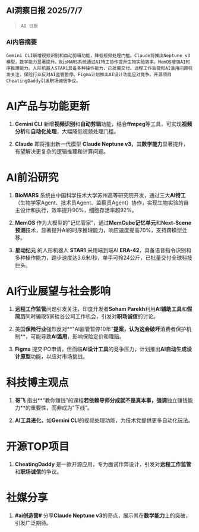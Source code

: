## AI洞察日报 2025/7/7

>  `AI 日报` 



### **AI内容摘要**

```
Gemini CLI新增视频识别和自动剪辑功能，降低视频处理门槛。Claude将推出Neptune v3模型，数学能力显著提升。BioMARS系统通过AI特工协作提升生物实验效率，MemOS增强AI时序推理能力。人形机器人STAR1具备多种操作能力，已批量交付。远程工作监管和AI滥用问题引发关注，保险行业反对AI监管暂停。Figma计划推出AI设计功能应对竞争。开源项目CheatingDaddy引发职场诚信争议。
```



# **AI产品与功能更新**

1. **Gemini CLI** 新增**视频识别**和**自动剪辑**功能，结合**ffmpeg**等工具，可实现**视频分析**和**自动化处理**，大幅降低视频处理门槛。

2. **Claude** 即将推出新一代模型 **Claude Neptune v3**，其**数学能力**显著提升，有望解决更复杂的逻辑推理和计算问题。

# **AI前沿研究**

1. **BioMARS** 系统由中国科学技术大学苏州高等研究院开发，通过三大**AI特工**（生物学家Agent、技术员Agent、监察员Agent）协作，实现生物实验的自主设计和执行，效率提升90%，细胞存活率超92%。

2. **MemOS** 作为大模型的"记忆管家”，通过**MemCube记忆单元**和**Next-Scene预测**技术，显著提升AI的时序推理能力，响应速度提高70%，支持跨模型迁移。

3. **星动纪元** 的人形机器人 **STAR1** 采用端到端AI **ERA-42**，具备语音指令识别和多种操作能力，跑步速度达3.6米/秒，单手可拎24公斤，已批量交付全球科技巨头。

# **AI行业展望与社会影响**

1. **远程工作监管**问题引发关注，印度开发者**Soham Parekh**利用**AI辅助工具**和**假简历**同时骗取5家硅谷公司工作机会，引发对**职场诚信**的讨论。

2. 美国**保险行业**强烈反对**"AI监管暂停10年”**提案，认为这会破坏**消费者保护机制**，可能导致**AI滥用**，影响保险定价和理赔。

3. **Figma** 提交IPO申请，但面临**AI设计工具**的竞争压力，计划推出**AI自动生成设计原型**功能，以应对市场挑战。

# **科技博主观点**

1. **哥飞** 指出**"教你赚钱”的课程**若依赖导师分成就不是真本事，强调**独立赚钱能力**的重要性，而非成为"下线”。

2. **AI工具进化**，如**Gemini CLI**的视频处理功能，为技术党提供更多自动化玩法。

# **开源TOP项目**

1. **CheatingDaddy** 是一款开源应用，专为面试作弊设计，引发对**远程工作监管**和**职场诚信**的争议。

# **社媒分享**

1. **#ai创造营#** 分享**Claude Neptune v3**的亮点，展示其在**数学能力**上的突破，引发广泛期待。